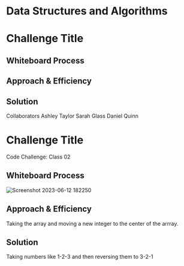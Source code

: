 # Data Structures and Algorithms

# Challenge Title
<!-- Description of the challenge -->

## Whiteboard Process
<!-- Embedded whiteboard image -->

## Approach & Efficiency
<!-- What approach did you take? Why? What is the Big O space/time for this approach? -->

## Solution
<!-- Show how to run your code, and examples of it in action -->


Collaborators
Ashley Taylor
Sarah Glass
Daniel Quinn

# Challenge Title
Code Challenge: Class 02

## Whiteboard Process
![Screenshot 2023-06-12 182250](https://github.com/JaredCiccarello/reading-notes/assets/126429063/bcf29dc8-c2b6-4637-bf71-598b3615615f)

## Approach & Efficiency
Taking the array and moving a new integer to the center of the arrray.

## Solution
Taking numbers like 1-2-3 and then reversing them to 3-2-1






